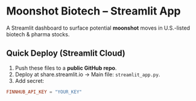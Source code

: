 # Moonshot Biotech – Streamlit App
A Streamlit dashboard to surface potential **moonshot** moves in U.S.-listed biotech & pharma stocks.

## Quick Deploy (Streamlit Cloud)
1) Push these files to a **public GitHub repo**.
2) Deploy at share.streamlit.io → Main file: `streamlit_app.py`.
3) Add secret:
```toml
FINNHUB_API_KEY = "YOUR_KEY"
```
